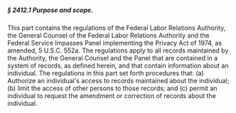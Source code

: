 ##### § 2412.1 Purpose and scope. #####

This part contains the regulations of the Federal Labor Relations Authority, the General Counsel of the Federal Labor Relations Authority and the Federal Service Impasses Panel implementing the Privacy Act of 1974, as amended, 5 U.S.C. 552a. The regulations apply to all records maintained by the Authority, the General Counsel and the Panel that are contained in a system of records, as defined herein, and that contain information about an individual. The regulations in this part set forth procedures that: (a) Authorize an individual's access to records maintained about the individual; (b) limit the access of other persons to those records; and (c) permit an individual to request the amendment or correction of records about the individual.